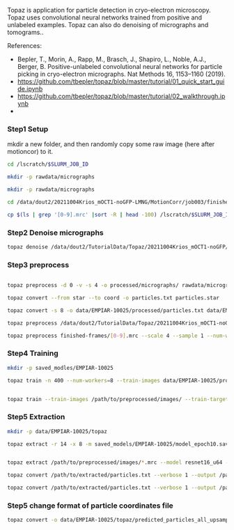 Topaz is application for particle detection in cryo-electron microscopy. Topaz uses convolutional neural networks trained from positive and unlabeled examples. Topaz can also do denoising of micrographs and tomograms..

References:
- Bepler, T., Morin, A., Rapp, M., Brasch, J., Shapiro, L., Noble, A.J., Berger, B. Positive-unlabeled convolutional neural networks for particle picking in cryo-electron micrographs. Nat Methods 16, 1153–1160 (2019).
- https://github.com/tbepler/topaz/blob/master/tutorial/01_quick_start_guide.ipynb
- https://github.com/tbepler/topaz/blob/master/tutorial/02_walkthrough.ipynb
- 

### Step1 Setup

mkdir a new folder, and then randomly copy some raw image (here after motioncor) to it.

```sh
cd /lscratch/$SLURM_JOB_ID

mkdir -p rawdata/micrographs

mkdir -p rawdata/micrographs

cd /data/dout2/20211004Krios_mOCT1-noGFP-LMNG/MotionCorr/job003/finished-frames

cp $(ls | grep '[0-9].mrc' |sort -R | head -100) /lscratch/$SLURM_JOB_ID/rawdata/micrographs/

```

### Step2 Denoise micrographs

```sh
topaz denoise /data/dout2/TutorialData/Topaz/20211004Krios_mOCT1-noGFP/rawdata/micrographs/*.mrc --model unet --device 0 --format mrc --patch-size 1536 --patch-padding 384 --normalize --output /data/dout2/TutorialData/Topaz/20211004Krios_mOCT1-noGFP/denoise/micrographs/
```

### Step3 preprocess

```sh

topaz preprocess -d 0 -v -s 4 -o processed/micrographs/ rawdata/micrographs/*.mrc

topaz convert --from star --to coord -o particles.txt particles.star 

topaz convert -s 8 -o data/EMPIAR-10025/processed/particles.txt data/EMPIAR-10025/rawdata/particles.txt

topaz preprocess /data/dout2/TutorialData/Topaz/20211004Krios_mOCT1-noGFP/denoise/micrographs/*.mrc --scale 4 --sample 1 --num-workers 16 --format mrc,png --device 0 --niters 100 --alpha 900 --beta 1 --verbose --destdir /data/dout2/TutorialData/Topaz/20211004Krios_mOCT1-noGFP/processed/micrographs/

topaz preprocess finished-frames/[0-9].mrc --scale 4 --sample 1 --num-workers 16 --format mrc --device 0 --niters 100 --alpha 900 --beta 1 --verbose --destdir processed/micrographs/

```

### Step4 Training

```sh
mkdir -p saved_modles/EMPIAR-10025

topaz train -n 400 --num-workers=8 --train-images data/EMPIAR-10025/processed/micrographs/ --train-targets data/EMPIAR-10025/processed/particles.txt --save-prefix=saved_models/EMPIAR-10025/model -o saved_models/EMPIAR-10025/model_training.txt


topaz train --train-images /path/to/preprocessed/images/ --train-targets /path/to/training_particles.csv --k-fold 5 --fold 0 --radius 3 --model resnet8 --image-ext .mrc --units 32 --dropout 0.0 --bn on --unit-scaling 2 --ngf 32 --method GE-binomial --autoencoder 0 --num-particles 300 --l2 0 --learning-rate 0.0002 --minibatch-size 256 --minibatch-balance 0.0625 --epoch-size 5000 --num-epochs 10 --num-workers -1 --test-batch-size 1 --device 0 --save-prefix /output/path/model --output /output/path/results.txt
```

### Step5 Extraction

```sh
mkdir -p data/EMPIAR-10025/topaz

topaz extract -r 14 -x 8 -m saved_models/EMPIAR-10025/model_epoch10.sav -o data/EMPIAR-10025/topaz/predicted_particles_all_upsampled.txt data/EMPIAR-10025/processed/micrographs/*.mrc


topaz extract /path/to/preprocessed/images/*.mrc --model resnet16_u64 --radius 8 --threshold -6 --up-scale 1 --batch-size 1 --min-radius 5 --max-radius 100 --step-radius 5 --num-workers -1 --device 0 --output /path/to/extracted/particles.txt

topaz convert /path/to/extracted/particles.txt --verbose 1 --output /path/to/extracted/particles.star

topaz convert /path/to/extracted/particles.txt --verbose 1 --output /path/to/extracted/particles.csv
```
### Step5 change format of particle coordinates file

```sh
topaz convert -o data/EMPIAR-10025/topaz/predicted_particles_all_upsampled.star data/EMPIAR-10025/topaz/predicted_particles_all_upsampled.txt 


```
